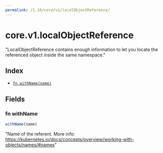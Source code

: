 ```yaml
---
permalink: /1.16/core/v1/localObjectReference/
---
```


# core.v1.localObjectReference

"LocalObjectReference contains enough information to let you locate the referenced object inside the same namespace."

## Index

* [`fn withName(name)`](#fn-withname)

## Fields

### fn withName

```ts
withName(name)
```

"Name of the referent. More info: https://kubernetes.io/docs/concepts/overview/working-with-objects/names/#names"